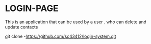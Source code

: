 # LOGIN-PAGE
 
This is an application that can be used by a user . who can delete and update contacts


git clone -https://github.com/sc43412/login-system.git

